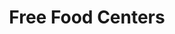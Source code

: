 ---
pid: ws33
title: Free Food Centers
location_transcription: inner city
coordinates: "[-75.1521492109, 39.946924019193]"
zipcode: '19147'
gen_neighborhood: South Philadelphia
neighborhood: Queen Village,Bella Vista,Pennsport,Italian Market
outside_phl: 
age: '45'
age_range: 40-49
instagram: 
image_file_name: ws_33.jpg
proposal_transcription: |-
  Does health compete with capitolism?
  Free Healthy Food
  Smoothies, Fruit/ veggie, Frozen spinach, pineapple, carrot, broccoli, apple, kiwi, strawberries, green peppers, protein powder, Blended
  Free food. Cooked served.
topic: Food,Health
topic_summary: 0, 0
type: Building,Community Resource Center
keywords_other: 
credit: Jonah Schlachterman
image_labels: 
twitter: 
facebook: 
permalink: "/monuments/ws33/"
layout: item-page
---